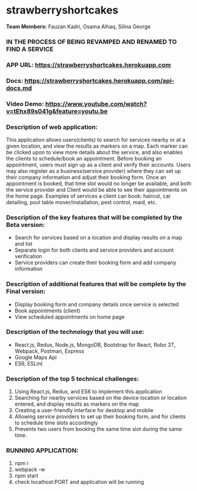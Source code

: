 # strawberryshortcakes

**Team Members:** Fauzan Kadri, Osama Alhaq, Silina George

### IN THE PROCESS OF BEING REVAMPED AND RENAMED TO FIND A SERVICE

### APP URL: https://strawberryshortcakes.herokuapp.com
### Docs: https://strawberryshortcakes.herokuapp.com/api-docs.md
### Video Demo: https://www.youtube.com/watch?v=tEhx89s041g&feature=youtu.be

### Description of web application:

This application allows users(clients) to search for services nearby or at a given location, and view the results as markers on a map. Each marker can be clicked upon to view more details about the service, and also enables the clients to schedule/book an appointment. Before booking an appointment, users must sign up as a client and verify their accounts. Users may also register as a  business(service provider) where they can set up their company information and adjust their booking form. Once an appointment is booked, that time slot would no longer be available, and both the service provider and Client would be able to see their appointments on the home page. Examples of services a client can book: haircut, car detailing, pool table mover/installation, pest control, maid, etc.

### Description of the key features that will be completed by the Beta version:

* Search for services based on a location and display results on a map and list
* Separate login for both clients and service providers and account verification
* Service providers can create their booking form and add company information

### Description of additional features that will be complete by the Final version:

* Display booking form and company details once service is selected
* Book appointments (client)
* View scheduled appointments on home page

### Description of the technology that you will use:

* React.js, Redux, Node.js, MongoDB, Bootstrap for React, Robo 3T, Webpack, Postman, Express
* Google Maps Api
* ES6, ESLint

### Description of the top 5 technical challenges:

1. Using React.js, Redux, and ES6 to implement this application
1. Searching for nearby services based on the device location or location entered, and display results as markers on the map
1. Creating a user-friendly interface for desktop and mobile
1. Allowing service providers to set up their booking form, and for clients to schedule time slots accordingly 
1. Prevents two users from booking the same time slot during the  same time.

### RUNNING APPLICATION:

1. npm i
1. webpack -w
1. npm start
1. check localhost:PORT and application will be running

